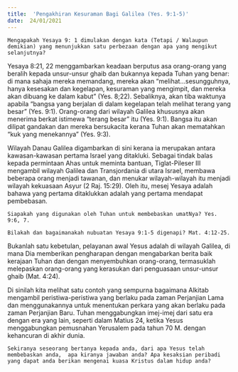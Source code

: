```yaml
---
title:  'Pengakhiran Kesuraman Bagi Galilea (Yes. 9:1-5)'
date:  24/01/2021
---
```


`Mengapakah Yesaya 9: 1 dimulakan dengan kata (Tetapi / Walaupun demikian) yang menunjukkan satu perbezaan dengan apa yang mengikut selanjutnya?`

Yesaya 8:21, 22 menggambarkan keadaan berputus asa orang-orang yang beralih kepada unsur-unsur ghaib dan bukannya kepada Tuhan yang benar: di mana sahaja mereka memandang, mereka akan “melihat…sesungguhnya, hanya kesesakan dan kegelapan, kesuraman yang mengimpit, dan mereka akan dibuang ke dalam kabut” (Yes. 8;22). Sebaliknya, akan tiba waktunya apabila “bangsa yang berjalan di dalam kegelapan telah melihat terang yang besar” (Yes. 9:1). Orang-orang dari wilayah Galilea khususnya akan menerima berkat istimewa “terang besar” itu (Yes. 9:1). Bangsa itu akan dilipat gandakan dan mereka bersukacita kerana Tuhan akan mematahkan “kuk yang menekannya” (Yes. 9:3).

Wilayah Danau Galilea digambarkan di sini kerana ia merupakan antara kawasan-kawasan pertama Israel yang ditakluki. Sebagai tindak balas kepada permintaan Ahas untuk meminta bantuan, Tiglat-Pileser III mengambil wilayah Galilea dan Transjordania di utara Israel, membawa beberapa orang menjadi tawanan, dan menukar wilayah-wilayah itu menjadi wilayah kekuasaan Asyur (2 Raj. 15:29). Oleh itu, mesej Yesaya adalah bahawa yang pertama ditaklukkan adalah yang pertama mendapat pembebasan.

`Siapakah yang digunakan oleh Tuhan untuk membebaskan umatNya? Yes. 9:6, 7.`

`Bilakah dan bagaimanakah nubuatan Yesaya 9:1-5 digenapi? Mat. 4:12-25.`

Bukanlah satu kebetulan, pelayanan awal Yesus adalah di wilayah Galilea, di mana Dia memberikan pengharapan dengan mengabarkan berita baik kerajaan Tuhan dan dengan menyembuhkan orang-orang, termasuklah melepaskan orang-orang yang kerasukan dari penguasaan unsur-unsur ghaib (Mat. 4:24).

Di sinilah kita melihat satu contoh yang sempurna bagaimana Alkitab mengambil peristiwa-peristiwa yang berlaku pada zaman Perjanjian Lama dan menggunakannya untuk menentukan perkara yang akan berlaku pada zaman Perjanjian Baru. Tuhan menggabungkan imej-imej dari satu era dengan era yang lain, seperti dalam Matius 24, ketika Yesus menggabungkan pemusnahan Yerusalem pada tahun 70 M. dengan kehancuran di akhir dunia.

`Sekiranya seseorang bertanya kepada anda, dari apa Yesus telah membebaskan anda,  apa kiranya jawaban anda? Apa kesaksian peribadi yang dapat anda berikan mengenai kuasa Kristus dalam hidup anda?`